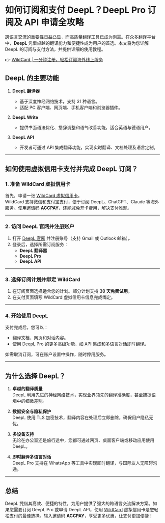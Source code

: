 # 如何订阅和支付 DeepL？DeepL Pro 订阅及 API 申请全攻略

跨语言交流的重要性日益凸显，而高质量翻译工具已成为刚需。在众多翻译平台中，**DeepL** 凭借卓越的翻译能力和便捷性成为用户的首选。本文将为您详解 DeepL 的订阅与支付方法，并提供详细的使用教程。

👉 [WildCard | 一分钟注册，轻松订阅海外线上服务](https://bit.ly/bewildcard)

## DeepL 的主要功能

1. **DeepL 翻译器**  
   - 基于深度神经网络技术，支持 31 种语言。  
   - 适配 PC 客户端、网页端、手机客户端和浏览器插件。

2. **DeepL Write**  
   - 提供书面语法优化、措辞调整和语气改善功能，适合英语与德语用户。

3. **DeepL API**  
   - 开发者可通过 API 集成翻译功能，实现实时翻译、文档处理及语言定制。

---

## 如何使用虚拟信用卡支付并完成 DeepL 订阅？

### 1. 准备 WildCard 虚拟信用卡

首先，申请一张 [WildCard 虚拟信用卡](https://bit.ly/bewildcard)。  
WildCard 支持微信和支付宝支付，便于订阅 DeepL、ChatGPT、Claude 等海外服务。使用邀请码 **ACCPAY**，还能减免开卡费用，解决支付难题。

---

### 2. 访问 DeepL 官网并注册账户

1. 打开 [DeepL 官网](https://www.deepl.com) 并注册账号（支持 Gmail 或 Outlook 邮箱）。  
2. 登录后，选择所需订阅服务：  
   - **DeepL 翻译器**  
   - **DeepL Pro**  
   - **DeepL API**

---

### 3. 选择订阅计划并绑定 WildCard

1. 在订阅页面选择适合您的计划。部分计划支持 **30 天免费试用**。  
2. 在支付页面填写 WildCard 虚拟信用卡信息完成绑定。  

---

### 4. 开始使用 DeepL

支付完成后，您可以：
- 翻译文档、网页和对话内容。
- 使用 DeepL Pro 的更多高级功能，如 API 集成和多语言对话即时翻译。

如需取消订阅，可在账户设置中操作，随时停用服务。

---

## 为什么选择 DeepL？

1. **卓越的翻译质量**  
   DeepL 利用先进的神经网络技术，实现业界领先的翻译准确度，甚至捕捉语境中的细微差别。

2. **数据安全与隐私保护**  
   DeepL 使用 TLS 加密技术，翻译内容在处理后立即删除，确保用户隐私无忧。

3. **多设备支持**  
   无论在办公室还是旅行途中，您都可通过网页、桌面客户端或移动应用使用 DeepL。

4. **即时翻译多语言对话**  
   DeepL Pro 支持在 WhatsApp 等工具中实现即时翻译，与国际友人无障碍沟通。

---

## 总结

DeepL 凭借其高效、便捷的特性，为用户提供了强大的跨语言交流解决方案。如果您需要订阅 DeepL Pro 或申请 DeepL API，使用 [WildCard](https://bit.ly/bewildcard) 虚拟信用卡是您轻松支付的最佳选择。输入邀请码 **ACCPAY**，享受更多优惠，让支付更加便捷！
